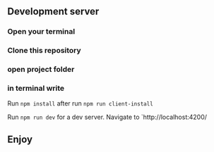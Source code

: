 
## Development server

### Open your terminal
### Clone this repository
### open project folder
### in terminal write

Run `npm install` after run `npm run client-install` 

Run `npm run dev` for a dev server. Navigate to `http://localhost:4200/

## Enjoy
